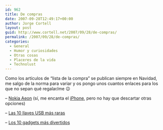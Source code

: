 ```yaml
---
id: 962
title: De compras
date: 2007-09-28T12:49:17+00:00
author: Jorge Cortell
layout: post
guid: http://www.cortell.net/2007/09/28/de-compras/
permalink: /2007/09/28/de-compras/
categories:
  - General
  - Humor y curiosidades
  - Otras cosas
  - Placeres de la vida
  - Technolust
---
```

Como los artí­culos de &#8220;lista de la compra&#8221; se publican siempre en Navidad, me salgo de la norma para variar y os pongo unos cuantos enlaces para los que no sepan qué regalar/me 😉

&#8211; <a title="Nokia Aeon" target="_blank" href="http://www.techfresh.net/archives/2006/10/09/nokia-aeon-wants-to-be-touched/">Nokia Aeon</a> (sí­, me encanta el <a title="Apple iPhone" target="_blank" href="http://www.apple.com/iphone/">iPhone</a>, pero no hay que descartar otras opciones)

&#8211; <a title="Top 10 weirdest USB keys" target="_blank" href="http://gadgets.fosfor.se/the-2007-top-10-weirdest-usb-drives/">Las 10 llaves USB más raras</a>

&#8211; <a title="Top 10 funniest gadgets" target="_blank" href="http://www.techeblog.com/index.php/tech-gadget/top-10-funniest-gadgets">Los 10 gadgets más divertidos</a>